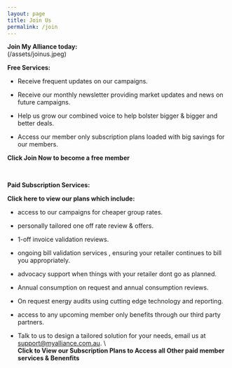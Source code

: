 ```yaml
---
layout: page
title: Join Us
permalink: /join
---
```


<b>Join My Alliance today:</b>  
(/assets/joinus.jpeg)

 <b>Free Services:</b>  
 
   * Receive frequent updates on our campaigns.</br>
     
   * Receive our monthly newsletter providing market updates and news on future campaigns.</br>
     
   * Help us grow our combined voice to help bolster bigger & bigger and better deals.</br>
     
   * Access our member only subscription plans loaded with big savings for our members.</br>
<p>  </p>


        
<p><b>Click Join Now to become a free member </b></p></br>



<b><p>Paid Subscription Services:</p></b>


<b>Click here to view our plans which include:</b>


   * access to our campaigns for cheaper group rates.  
        
   * personally tailored one off rate review & offers.  
   
   * 1-off invoice validation reviews.  
        
   * ongoing bill validation services , ensuring your retailer continues to bill you appropriately.  
        
   * advocacy support when things with your retailer dont go as planned.  
     
   * Annual consumption on request and annual consumption reviews.  
   
   * On request energy audits using cutting edge technology and reporting.  
   
   * access to any upcoming member only benefits through our third party partners.  
   
   * Talk to us to design a tailored solution for your needs, email us at support@myalliance.com.au.
\   
<b>Click to View our Subscription Plans to Access all Other paid member services & Benenfits </b>

















